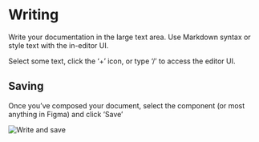 # Writing

Write your documentation in the large text area. Use Markdown syntax or style text with the in-editor UI.


Select some text, click the ‘+’ icon, or type ‘/’ to access the editor UI.


## Saving

Once you’ve composed your document, select the component (or most anything in Figma) and click ‘Save’

 ![Write and save](https://i.gyazo.com/cc19ee42e1becf0c55ce989db57cd954.gif)